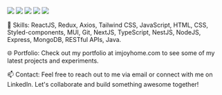 <img src="https://img.shields.io/badge/react-20232a.svg?style=for-the-badge&logo=react&logoColor=61DAFB" />
<img src="https://img.shields.io/badge/javascript-20232a.svg?style=for-the-badge&logo=JavaScript&logoColor=F7DF1E" />
<img src="https://img.shields.io/badge/react-20232a.svg?style=for-the-badge&logo=react&logoColor=61DAFB" />
<img src="https://img.shields.io/badge/react-20232a.svg?style=for-the-badge&logo=react&logoColor=61DAFB" />
<img src="https://img.shields.io/badge/react-20232a.svg?style=for-the-badge&logo=react&logoColor=61DAFB" />

🔧 Skills: ReactJS, Redux, Axios, Tailwind CSS, JavaScript, HTML, CSS, Styled-components, MUI, Git, NextJS, TypeScript, NestJS, NodeJS, Express, MongoDB, RESTful APIs, Java.

🌐 Portfolio: Check out my portfolio at imjoyhome.com to see some of my latest projects and experiments.

📫 Contact: Feel free to reach out to me via email or connect with me on LinkedIn. Let's collaborate and build something awesome together!
